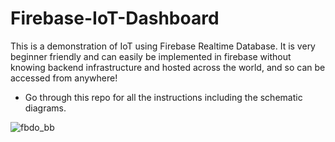 # Firebase-IoT-Dashboard

This is a demonstration of IoT using Firebase Realtime Database.
It is very beginner friendly and can easily be implemented in firebase without knowing backend infrastructure and hosted across the world, and so can be accessed from anywhere!

* Go through this repo for all the instructions including the schematic diagrams.

![fbdo_bb](https://user-images.githubusercontent.com/55695557/116693034-f39c3f00-a9da-11eb-859f-85daf065cf56.png)